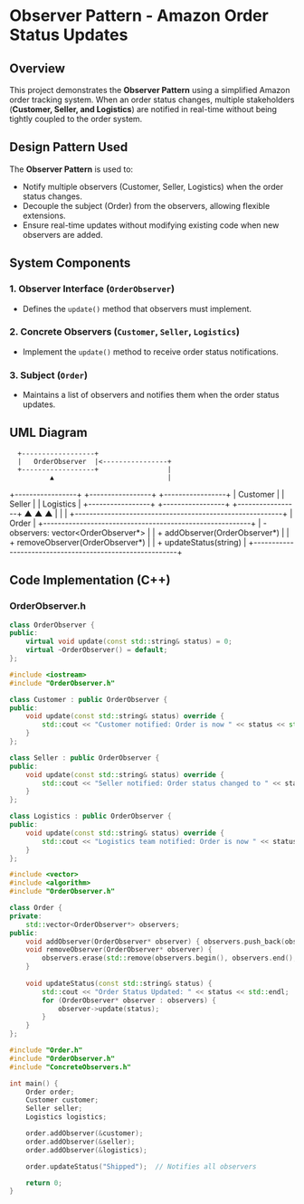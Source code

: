 # Observer Pattern - Amazon Order Status Updates

## Overview
This project demonstrates the **Observer Pattern** using a simplified Amazon order tracking system. When an order status changes, multiple stakeholders (**Customer, Seller, and Logistics**) are notified in real-time without being tightly coupled to the order system.

## Design Pattern Used
The **Observer Pattern** is used to:
- Notify multiple observers (Customer, Seller, Logistics) when the order status changes.
- Decouple the subject (Order) from the observers, allowing flexible extensions.
- Ensure real-time updates without modifying existing code when new observers are added.

## System Components
### 1. **Observer Interface (`OrderObserver`)**
   - Defines the `update()` method that observers must implement.

### 2. **Concrete Observers (`Customer`, `Seller`, `Logistics`)**
   - Implement the `update()` method to receive order status notifications.

### 3. **Subject (`Order`)**
   - Maintains a list of observers and notifies them when the order status updates.

## UML Diagram

      +------------------+
      |   OrderObserver  |<----------------+
      +------------------+                 |
              ▲                            |
  +-----------------+     +-----------------+     +-----------------+
  |    Customer     |     |    Seller       |     |   Logistics      |
  +-----------------+     +-----------------+     +-----------------+
              ▲                            ▲                     ▲
              |                            |                     |
      +---------------------------------------------------------+
      |                        Order                           |
      +---------------------------------------------------------+
      | - observers: vector<OrderObserver*>                     |
      | + addObserver(OrderObserver*)                           |
      | + removeObserver(OrderObserver*)                        |
      | + updateStatus(string)                                  |
      +---------------------------------------------------------+

## Code Implementation (C++)

### **OrderObserver.h**
```cpp
class OrderObserver {
public:
    virtual void update(const std::string& status) = 0;
    virtual ~OrderObserver() = default;
};

#include <iostream>
#include "OrderObserver.h"

class Customer : public OrderObserver {
public:
    void update(const std::string& status) override {
        std::cout << "Customer notified: Order is now " << status << std::endl;
    }
};

class Seller : public OrderObserver {
public:
    void update(const std::string& status) override {
        std::cout << "Seller notified: Order status changed to " << status << std::endl;
    }
};

class Logistics : public OrderObserver {
public:
    void update(const std::string& status) override {
        std::cout << "Logistics team notified: Order is now " << status << std::endl;
    }
};

#include <vector>
#include <algorithm>
#include "OrderObserver.h"

class Order {
private:
    std::vector<OrderObserver*> observers;
public:
    void addObserver(OrderObserver* observer) { observers.push_back(observer); }
    void removeObserver(OrderObserver* observer) {
        observers.erase(std::remove(observers.begin(), observers.end(), observer), observers.end());
    }
    
    void updateStatus(const std::string& status) {
        std::cout << "Order Status Updated: " << status << std::endl;
        for (OrderObserver* observer : observers) {
            observer->update(status);
        }
    }
};

#include "Order.h"
#include "OrderObserver.h"
#include "ConcreteObservers.h"

int main() {
    Order order;
    Customer customer;
    Seller seller;
    Logistics logistics;

    order.addObserver(&customer);
    order.addObserver(&seller);
    order.addObserver(&logistics);

    order.updateStatus("Shipped");  // Notifies all observers

    return 0;
}